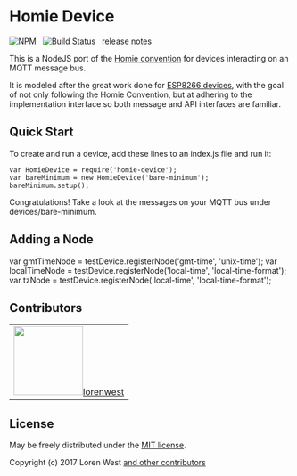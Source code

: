 Homie Device
============

[![NPM](https://nodei.co/npm/homie-device.svg?downloads=true&downloadRank=true)](https://nodei.co/npm/homie-device/)&nbsp;&nbsp;
[![Build Status](https://secure.travis-ci.org/lorenwest/node-config.svg?branch=master)](https://travis-ci.org/lorenwest/homie-device)&nbsp;&nbsp;
[release notes](https://github.com/lorenwest/homie-device/blob/master/History.md)

This is a NodeJS port of the [Homie convention](https://github.com/marvinroger/homie) for devices interacting on an MQTT message bus.

It is modeled after the great work done for [ESP8266 devices](https://github.com/marvinroger/homie-esp8266), with the goal of not only following the Homie Convention, but at adhering to the implementation interface so both message and API interfaces are familiar.

Quick Start
-----------

To create and run a device, add these lines to an index.js file and run it:

```
var HomieDevice = require('homie-device');
var bareMinimum = new HomieDevice('bare-minimum');
bareMinimum.setup();
```


Congratulations! Take a look at the messages on your MQTT bus under devices/bare-minimum.

Adding a Node
-------------

var gmtTimeNode = testDevice.registerNode('gmt-time', 'unix-time');
var localTimeNode = testDevice.registerNode('local-time', 'local-time-format');
var tzNode = testDevice.registerNode('local-time', 'local-time-format');

Contributors
------------
<table id="contributors"><tr><td><img width="124" src="https://avatars2.githubusercontent.com/u/373538?v=4"><a href="https://github.com/lorenwest">lorenwest</a></td></tr></table>

License
-------

May be freely distributed under the [MIT license](https://raw.githubusercontent.com/lorenwest/homie-device/master/LICENSE).

Copyright (c) 2017 Loren West 
[and other contributors](https://github.com/lorenwest/homie-device/graphs/contributors)


